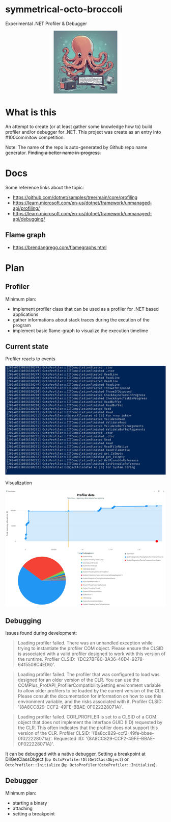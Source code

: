# symmetrical-octo-broccoli
Experimental .NET Profiler &amp; Debugger

<center>
<img src="img/logo.jpeg" alt="Octo Profiler" />
</center>

# What is this #
An attempt to create (or at least gather some knowledge how to) build profiler and/or debugger for .NET.
This project was create as an entry into #100commitow competition.

Note: The name of the repo is auto-generated by Github repo name generator. ~~Finding a better name in-progress.~~

# Docs #
Some reference links about the topic:
- https://github.com/dotnet/samples/tree/main/core/profiling
- https://learn.microsoft.com/en-us/dotnet/framework/unmanaged-api/profiling/
- https://learn.microsoft.com/en-us/dotnet/framework/unmanaged-api/debugging/

## Flame graph ##
- https://brendangregg.com/flamegraphs.html

# Plan #

## Profiler ##

Minimum plan:
- implement profiler class that can be used as a profiler for .NET based applications
- gather informations about stack traces during the excution of the program
- implement basic flame-graph to visualize the execution timelime

## Current state ##

Profiler reacts to events

![CLI](img/cli.png)

Visualization

![GUI](img/gui.png)

## Debugging ##

Issues found during development:

> Loading profiler failed.  There was an unhandled exception while trying to instantiate the profiler COM object.  Please ensure the CLSID is associated with a valid profiler designed to work with this version of the runtime.  Profiler CLSID: '{DC27BF80-3A36-40D4-9278-6415508C4ED6}'.

> Loading profiler failed.   The profiler that was configured to load was designed for an older version of the CLR.  You can use the COMPlus_ProfAPI_ProfilerCompatibilitySetting environment variable to allow older profilers to be loaded by the current version of the CLR.  Please consult the documentation for information on how to use this environment variable, and the risks associated with it.  Profiler CLSID: '{8A8CC829-CCF2-49FE-BBAE-0F022228071A}'.

> Loading profiler failed.  COR_PROFILER is set to a CLSID of a COM object that does not implement the interface GUID (IID) requested by the CLR.  This often indicates that the profiler does not support this version of the CLR.  Profiler CLSID: '{8a8cc829-ccf2-49fe-bbae-0f022228071a}'.  Requested IID: '{8A8CC829-CCF2-49FE-BBAE-0F022228071A}'.

It can be debugged with a native debugger. Setting a breakpoint at DllGetClassObject (`bp OctoProfiler!DllGetClassObject`) or `OctoProfiler::Initialize` (`bp OctoProfiler!OctoProfiler::Initialize`).

## Debugger ##

Minimum plan:
- starting a binary
- attaching
- setting a breakpoint